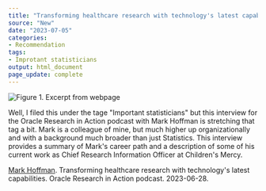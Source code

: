 ```yaml
---
title: "Transforming healthcare research with technology's latest capabilities"
source: "New"
date: "2023-07-05"
categories:
- Recommendation
tags:
- Improtant statisticians
output: html_document
page_update: complete
---
```


![Figure 1. Excerpt from webpage](http://www.pmean.com/new-images/23/hoffman-interview-01.png)

<div class="notes">

Well, I filed this under the tage "Important statisticians" but this interview for the Oracle Research in Action podcast with Mark Hoffman is stretching that tag a bit. Mark is a colleague of mine, but much higher up organizationally and with a background much broader than just Statistics. This interview provides a summary of Mark's career path and a description of some of his current work as Chief Research Information Officer at Children's Mercy.

[Mark Hoffman][hof1]. Transforming healthcare research with technology's latest capabilities. Oracle Research in Action podcast. 2023-06-28.

[hof1]: https://open.spotify.com/episode/0avS65Zz7hcAwA3Nur5Aeu

</div>
